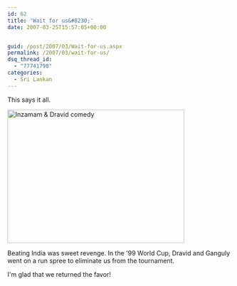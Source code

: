 ```yaml
---
id: 62
title: 'Wait for us&#8230;'
date: 2007-03-25T15:57:05+00:00


guid: /post/2007/03/Wait-for-us.aspx
permalink: /2007/03/wait-for-us/
dsq_thread_id:
  - "77741798"
categories:
  - Sri Lankan
---
```

<p>This says it all.</p> <p><a href="http://www.merill.net/wp-content/uploads/binary/Wait_8CC8/InziDravidCartoon2.jpg" atomicselection="true"><img style="border-right: 0px; border-top: 0px; border-left: 0px; border-bottom: 0px" height="300" alt="Inzamam &amp; Dravid comedy" src="http://www.merill.net/wp-content/uploads/binary/Wait_8CC8/InziDravidCartoon_thumb.jpg" width="397" border="0"></a> </p> <p>Beating India was sweet revenge. In the '99 World Cup, Dravid and Ganguly went on a run spree to eliminate us from the tournament.</p> <p>I'm glad that we returned the favor!</p>
